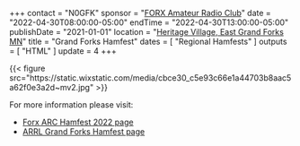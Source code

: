 +++
contact = "N0GFK"
sponsor = "[FORX Amateur Radio Club](http://www.wa0jxt.org/)"
date = "2022-04-30T08:00:00-05:00"
endTime = "2022-04-30T13:00:00-05:00"
publishDate = "2021-01-01"
location = "[Heritage Village, East Grand Forks MN](/places/heritage-village-east-grand-forks/)"
title = "Grand Forks Hamfest"
dates = [ "Regional Hamfests" ]
outputs = [ "HTML" ]
update = 4
+++
<div id="flyer">
{{< figure src="https://static.wixstatic.com/media/cbce30_c5e93c66e1a44703b8aac5a62f0e3a2d~mv2.jpg" >}}
</div>

<p class="clear"></p>

For more information please visit:

* [Forx ARC Hamfest 2022 page](https://www.wa0jxt.org/event-info/forx-arc-hamfest-2022)
* [ARRL Grand Forks Hamfest page](http://www.arrl.org/hamfests/grand-forks-hamfest)

